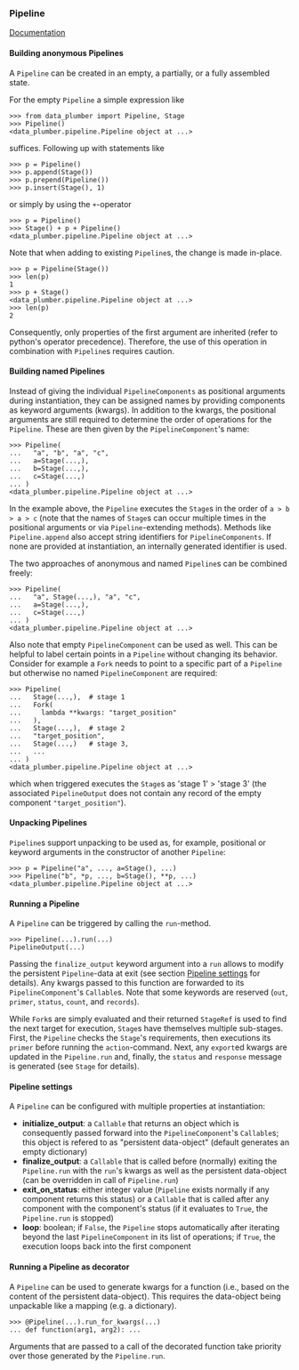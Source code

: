 ### Pipeline

[Documentation](../README.md#documentation)

#### Building anonymous Pipelines

A `Pipeline` can be created in an empty, a partially, or a fully assembled state.

For the empty `Pipeline` a simple expression like
```
>>> from data_plumber import Pipeline, Stage
>>> Pipeline()
<data_plumber.pipeline.Pipeline object at ...>
```
suffices. Following up with statements like
```
>>> p = Pipeline()
>>> p.append(Stage())
>>> p.prepend(Pipeline())
>>> p.insert(Stage(), 1)
```
or simply by using the `+`-operator
```
>>> p = Pipeline()
>>> Stage() + p + Pipeline()
<data_plumber.pipeline.Pipeline object at ...>
```
Note that when adding to existing `Pipeline`s, the change is made in-place.
```
>>> p = Pipeline(Stage())
>>> len(p)
1
>>> p + Stage()
<data_plumber.pipeline.Pipeline object at ...>
>>> len(p)
2
```
Consequently, only properties of the first argument are inherited (refer to python's operator precedence).
Therefore, the use of this operation in combination with `Pipeline`s requires caution.

#### Building named Pipelines
Instead of giving the individual `PipelineComponents` as positional arguments during instantiation, they can be assigned names by providing components as keyword arguments (kwargs).
In addition to the kwargs, the positional arguments are still required to determine the order of operations for the `Pipeline`.
These are then given by the `PipelineComponent`'s name:
```
>>> Pipeline(
...   "a", "b", "a", "c",
...   a=Stage(...,),
...   b=Stage(...,),
...   c=Stage(...,)
... )
<data_plumber.pipeline.Pipeline object at ...>
```
In the example above, the `Pipeline` executes the `Stage`s in the order of `a > b > a > c` (note that the names of `Stage`s can occur multiple times in the positional arguments or via `Pipeline`-extending methods).
Methods like `Pipeline.append` also accept string identifiers for `PipelineComponents`.
If none are provided at instantiation, an internally generated identifier is used.

The two approaches of anonymous and named `Pipeline`s can be combined freely:
```
>>> Pipeline(
...   "a", Stage(...,), "a", "c",
...   a=Stage(...,),
...   c=Stage(...,)
... )
<data_plumber.pipeline.Pipeline object at ...>
```

Also note that empty `PipelineComponent` can be used as well.
This can be helpful to label certain points in a `Pipeline` without changing its behavior.
Consider for example a `Fork` needs to point to a specific part of a `Pipeline` but otherwise no named `PipelineComponent` are required:
```
>>> Pipeline(
...   Stage(...,),  # stage 1
...   Fork(
...     lambda **kwargs: "target_position"
...   ),
...   Stage(...,),  # stage 2
...   "target_position",
...   Stage(...,)   # stage 3,
...   ...
... )
<data_plumber.pipeline.Pipeline object at ...>
```
which when triggered executes the `Stage`s as 'stage 1' > 'stage 3' (the associated `PipelineOutput` does not contain any record of the empty component `"target_position"`).

#### Unpacking Pipelines
`Pipeline`s support unpacking to be used as, for example, positional or keyword arguments in the constructor of another `Pipeline`:
```
>>> p = Pipeline("a", ..., a=Stage(), ...)
>>> Pipeline("b", *p, ..., b=Stage(), **p, ...)
<data_plumber.pipeline.Pipeline object at ...>
```

#### Running a Pipeline
A `Pipeline` can be triggered by calling the `run`-method.
```
>>> Pipeline(...).run(...)
PipelineOutput(...)
```
Passing the `finalize_output` keyword argument into a `run` allows to modify the persistent `Pipeline`-data at exit (see section [Pipeline settings](#pipeline-settings) for details).
Any kwargs passed to this function are forwarded to its `PipelineComponent`'s `Callable`s.
Note that some keywords are reserved (`out`, `primer`, `status`, `count`, and `records`).

While `Fork`s are simply evaluated and their returned `StageRef` is used to find the next target for execution, `Stage`s have themselves multiple sub-stages.
First, the `Pipeline` checks the `Stage`'s requirements, then executions its `primer` before running the `action`-command.
Next, any `export`ed kwargs are updated in the `Pipeline.run` and, finally, the `status` and `response` message is generated (see `Stage` for details).

#### Pipeline settings
A `Pipeline` can be configured with multiple properties at instantiation:
* **initialize_output**: a `Callable` that returns an object which is consequently passed forward into the `PipelineComponent`'s `Callable`s; this object is refered to as "persistent data-object" (default generates an empty dictionary)
* **finalize_output**: a `Callable` that is called before (normally) exiting the `Pipeline.run` with the `run`'s kwargs as well as the persistent data-object (can be overridden in call of `Pipeline.run`)
* **exit_on_status**: either integer value (`Pipeline` exists normally if any component returns this status) or a `Callable` that is called after any component with the component's status (if it evaluates to `True`, the `Pipeline.run` is stopped)
* **loop**: boolean; if `False`, the `Pipeline` stops automatically after iterating beyond the last `PipelineComponent` in its list of operations; if `True`, the execution loops back into the first component

#### Running a Pipeline as decorator
A `Pipeline` can be used to generate kwargs for a function (i.e., based on the content of the persistent data-object).
This requires the data-object being unpackable like a mapping (e.g. a dictionary).
```
>>> @Pipeline(...).run_for_kwargs(...)
... def function(arg1, arg2): ...
```
Arguments that are passed to a call of the decorated function take priority over those generated by the `Pipeline.run`.
